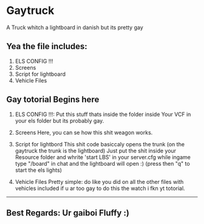 # Gaytruck
A Truck whitch a lightboard in danish but its pretty gay



Yea the file includes:
-----------------------------------------------------------------------------------
1. ELS CONFIG !!!
2. Screens
3. Script for lightboard
4. Vehicle Files


Gay totorial Begins here
--------------------------------------------------------------------------------------------------------------------------------
1. ELS CONFIG !!!: 
  Put this stuff thats inside the folder inside Your VCF in your els folder but its probably gay.
  
2. Screens 
  Here, you can se how this shit weagon works.
  
3. Script for lightbord
  This shit code basiccaly opens the trunk (on the gaytruck the trunk is the lightboard)
  Just put the shit inside your Resource folder and whrite 'start LBS' in your server.cfg
  while ingame type "/board" in chat and the lightboard will open :) (press then "q" to start the els lights)
  
4. Vehicle Files
  Pretty simple: do like you did on all the other files with vehicles included
  if u ar too gay to do this the watch i fkn yt totorial.
  
  
  -----------------------------------------------------------------------------------------------------------------
  Best Regards: Ur gaiboi Fluffy :)
  -----------------------------------------------------------------------------------------------------------------
  
  
